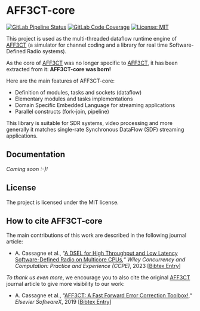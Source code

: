 # AFF3CT-core

[![GitLab Pipeline Status](https://img.shields.io/gitlab/pipeline-status/aff3ct/aff3ct-core.svg?branch=development)](https://gitlab.com/aff3ct/aff3ct-core/pipelines)
[![GitLab Code Coverage](https://img.shields.io/gitlab/pipeline-coverage/aff3ct/aff3ct-core?branch=development)](https://aff3ct.gitlab.io/aff3ct-core/)
[![License: MIT](https://img.shields.io/github/license/aff3ct/aff3ct-core.svg)](./LICENSE)

This project is used as the multi-threaded dataflow runtime engine of
[AFF3CT](https://github.com/aff3ct/aff3ct) (a simulator for channel coding and a
library for real time Software-Defined Radio systems).

As the core of [AFF3CT](https://github.com/aff3ct/aff3ct) was no longer specific 
to [AFF3CT](https://github.com/aff3ct/aff3ct), it has been extracted from it: 
**AFF3CT-core was born!**

Here are the main features of AFF3CT-core:
  - Definition of modules, tasks and sockets (dataflow)
  - Elementary modules and tasks implementations
  - Domain Specific Embedded Language for streaming applications
  - Parallel constructs (fork-join, pipeline)

This library is suitable for SDR systems, video processing and more generally it
matches single-rate Synchronous DataFlow (SDF) streaming applications.

## Documentation

*Coming soon :-)!*

## License

The project is licensed under the MIT license.

## How to cite AFF3CT-core

The main contributions of this work are described in the following journal 
article:  
- A. Cassagne et al.,
  “[A DSEL for High Throughput and Low Latency Software-Defined Radio on Multicore CPUs](https://doi.org/10.1002/cpe.7820),“
  *Wiley Concurrency and Computation: Practice and Experience (CCPE)*, 2023 [[Bibtex Entry](https://aff3ct.github.io/resources/bibtex/Cassagne2023%20-%20A%20DSEL%20for%20High%20Throughput%20and%20Low%20Latency%20Software-Defined%20Radio%20on%20Multicore%20CPUs.bib)]

*To thank us even more*, we encourage you to also cite the original 
[AFF3CT](https://github.com/aff3ct/aff3ct) journal article to give more 
visibility to our work:  
- A. Cassagne et al.,
  “[AFF3CT: A Fast Forward Error Correction Toolbox!](https://doi.org/10.1016/j.softx.2019.100345),“
  *Elsevier SoftwareX*, 2019 [[Bibtex Entry](https://aff3ct.github.io/resources/bibtex/Cassagne2019a%20-%20AFF3CT:%20A%20Fast%20Forward%20Error%20Correction%20Toolbox.bib)]
